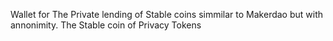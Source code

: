 Wallet for
The Private lending of Stable coins simmilar to Makerdao but with annonimity. The Stable coin of Privacy Tokens
